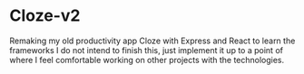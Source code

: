 # Cloze-v2
Remaking my old productivity app Cloze with Express and React to learn the frameworks
I do not intend to finish this, just implement it up to a point of where I feel comfortable
working on other projects with the technologies.
